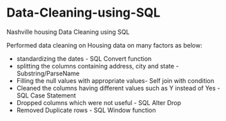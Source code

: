 # Data-Cleaning-using-SQL
Nashville housing Data Cleaning using SQL 


Performed data cleaning on Housing data on many factors as below:
- standardizing the dates - SQL Convert function
- splitting the columns containing address, city and state - Substring/ParseName
- Filling the null values with appropriate values- Self join with condition
- Cleaned the columns having different values such as Y instead of Yes - SQL Case Statement
- Dropped columns which were not useful - SQL Alter Drop
- Removed Duplicate rows - SQL Window function
